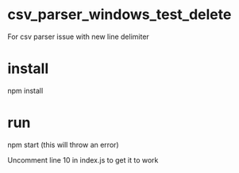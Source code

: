 # csv_parser_windows_test_delete
 For csv parser issue with new line delimiter


# install
npm install

# run
npm start  (this will throw an error)


Uncomment line 10 in index.js  to get it to work 
